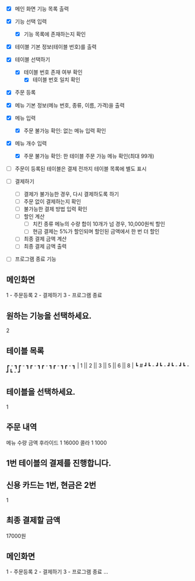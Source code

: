 - [x] 메인 화면 기능 목록 출력
- [x] 기능 선택 입력
  - [x] 기능 목록에 존재하는지 확인 

- [x] 테이블 기본 정보(테이블 번호)를 출력
- [x] 테이블 선택하기
  - [x] 테이블 번호 존재 여부 확인
    - [x] 테이블 번호 일치 확인 

- [x] 주문 등록
- [x] 메뉴 기본 정보(메뉴 번호, 종류, 이름, 가격)을 출력
- [x] 메뉴 입력
  - [x] 주문 불가능 확인: 없는 메뉴 입력 확인
- [x] 메뉴 개수 입력
  - [x] 주문 불가능 확인: 한 테이블 주문 가능 메뉴 확인(최대 99개)
- [ ] 주문이 등록된 테이블은 결제 전까지 테이블 목록에 별도 표시

- [ ] 결제하기
  - [ ] 결제가 불가능한 경우, 다시 결제하도록 하기
   - [ ] 주문 없이 결제하는지 확인
   - [ ] 불가능한 결제 방법 입력 확인
  - [ ] 할인 계산
    - [ ] 치킨 종류 메뉴의 수량 합이 10개가 넘 경우, 10,000원씩 할인
    - [ ] 현금 결제는 5%가 할인되며 할인된 금액에서 한 번 더 할인
  - [ ] 최종 결제 금액 계산
  - [ ] 최종 결제 금액 출력

- [ ] 프로그램 종료 기능

## 메인화면
1 - 주문등록
2 - 결제하기
3 - 프로그램 종료

## 원하는 기능을 선택하세요.
2

## 테이블 목록
┏ - ┓┏ - ┓┏ - ┓┏ - ┓┏ - ┓┏ - ┓
| 1 || 2 || 3 || 5 || 6 || 8 |
┗ # ┛┗ - ┛┗ - ┛┗ - ┛┗ - ┛┗ - ┛

## 테이블을 선택하세요.
1

## 주문 내역
메뉴 수량 금액
후라이드 1 16000
콜라 1 1000

## 1번 테이블의 결제를 진행합니다.
## 신용 카드는 1번, 현금은 2번
1

## 최종 결제할 금액
17000원

## 메인화면
1 - 주문등록
2 - 결제하기
3 - 프로그램 종료
...